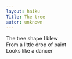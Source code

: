 ```yaml
---
layout: haiku
Title: The tree
autor: unknown
---
```


The tree shape I blew <br>
From a little drop of paint <br>
Looks like a dancer <br>

